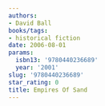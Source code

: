 ```yaml
---
authors:
- David Ball
books/tags:
- historical fiction
date: 2006-08-01
params:
  isbn13: '9780440236689'
  year: '2001'
slug: '9780440236689'
star_rating: 0
title: Empires Of Sand
---
```


<!--more-->